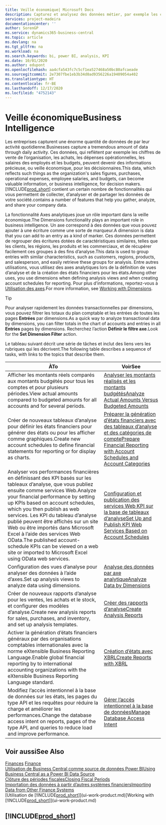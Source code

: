 ```yaml
---
title: Veille économique| Microsoft Docs
description: Capturez et analysez des données métier, par exemple les chiffres de vente de l’organisation, les achats, les dépenses opérationnelles, les salaires des employés et les budgets, peuvent être des informations précieuses, pour la veille économique ou pour les décisionnaires.
services: project-madeira
documentationcenter: ''
author: SorenGP
ms.service: dynamics365-business-central
ms.topic: article
ms.devlang: na
ms.tgt_pltfrm: na
ms.workload: na
ms.search.keywords: bi, power BI, analysis, KPI
ms.date: 10/01/2020
ms.author: edupont
ms.openlocfilehash: aa4cfa543fc7c5cf1ea527468a50bc80afcaeade
ms.sourcegitcommit: 2e7307fbe1eb3b34d0ad9356226a19409054a402
ms.translationtype: HT
ms.contentlocale: fr-BE
ms.lasthandoff: 12/17/2020
ms.locfileid: "4752143"
---
```

# <a name="business-intelligence"></a><span data-ttu-id="651c5-103">Veille économique</span><span class="sxs-lookup"><span data-stu-id="651c5-103">Business Intelligence</span></span>
<span data-ttu-id="651c5-104">Les entreprises capturent une énorme quantité de données de par leur activité quotidienne.</span><span class="sxs-lookup"><span data-stu-id="651c5-104">Businesses capture a tremendous amount of data through daily activity.</span></span> <span data-ttu-id="651c5-105">Ces données, qui reflètent par exemple les chiffres de vente de l’organisation, les achats, les dépenses opérationnelles, les salaires des employés et les budgets, peuvent devenir des informations précieuse, ou veille économique, pour les décisionnaires.</span><span class="sxs-lookup"><span data-stu-id="651c5-105">This data, which reflects such things as the organization's sales figures, purchases, operational expenses, employee salaries, and budgets, can become valuable information, or business intelligence, for decision makers.</span></span> [!INCLUDE[prod_short](includes/prod_short.md)] <span data-ttu-id="651c5-106">contient un certain nombre de fonctionnalités qui vous permettent de collecter, d’analyser et de partager les données de votre société.</span><span class="sxs-lookup"><span data-stu-id="651c5-106">contains a number of features that help you gather, analyze, and share your company data.</span></span>

<span data-ttu-id="651c5-107">La fonctionnalité Axes analytiques joue un rôle important dans la veille économique.</span><span class="sxs-lookup"><span data-stu-id="651c5-107">The Dimensions functionality plays an important role in business intelligence.</span></span> <span data-ttu-id="651c5-108">Un axe correspond à des données que vous pouvez ajouter à une écriture comme une sorte de marqueur.</span><span class="sxs-lookup"><span data-stu-id="651c5-108">A dimension is data that you can add to an entry as a kind of marker.</span></span> <span data-ttu-id="651c5-109">Ces données permettent de regrouper des écritures dotées de caractéristiques similaires, telles que les clients, les régions, les produits et les commerciaux, et de récupérer facilement ces groupes à des fins d’analyse.</span><span class="sxs-lookup"><span data-stu-id="651c5-109">This data is used to group entries with similar characteristics, such as customers, regions, products, and salesperson, and easily retrieve these groups for analysis.</span></span> <span data-ttu-id="651c5-110">Entre autres utilisations, vous utilisez des axes analytiques lors de la définition de vues d’analyse et de la création des états financiers pour les états.</span><span class="sxs-lookup"><span data-stu-id="651c5-110">Among other uses, you use dimensions  when defining analysis views and when creating account schedules for reporting.</span></span> <span data-ttu-id="651c5-111">Pour plus d’informations, reportez-vous à [Utilisation des axes](finance-dimensions.md).</span><span class="sxs-lookup"><span data-stu-id="651c5-111">For more information, see [Working with Dimensions](finance-dimensions.md).</span></span>

> [!TIP]
> <span data-ttu-id="651c5-112">Pour analyser rapidement les données transactionnelles par dimensions, vous pouvez filtrer les totaux du plan comptable et les entrées de toutes les pages **Entrées** par dimensions.</span><span class="sxs-lookup"><span data-stu-id="651c5-112">As a quick way to analyze transactional data by dimensions, you can filter totals in the chart of accounts and entries in all **Entries** pages by dimensions.</span></span> <span data-ttu-id="651c5-113">Recherchez l’action **Définir le filtre axe**.</span><span class="sxs-lookup"><span data-stu-id="651c5-113">Look for the **Set Dimension Filter** action.</span></span>  

<span data-ttu-id="651c5-114">Le tableau suivant décrit une série de tâches et inclut des liens vers les rubriques qui les décrivent.</span><span class="sxs-lookup"><span data-stu-id="651c5-114">The following table describes a sequence of tasks, with links to the topics that describe them.</span></span>  

| <span data-ttu-id="651c5-115">À</span><span class="sxs-lookup"><span data-stu-id="651c5-115">To</span></span> | <span data-ttu-id="651c5-116">Voir</span><span class="sxs-lookup"><span data-stu-id="651c5-116">See</span></span> |
| --- | --- |
|<span data-ttu-id="651c5-117">Afficher les montants réels comparés aux montants budgétés pour tous les comptes et pour plusieurs périodes.</span><span class="sxs-lookup"><span data-stu-id="651c5-117">View actual amounts compared to budgeted amounts for all accounts and for several periods.</span></span>|[<span data-ttu-id="651c5-118">Analyser les montants réalisés et les montants budgétés</span><span class="sxs-lookup"><span data-stu-id="651c5-118">Analyze Actual Amounts Versus Budgeted Amounts</span></span>](bi-how-analyze-actual-versus-budget.md)|
|<span data-ttu-id="651c5-119">Créer de nouveaux tableaux d’analyse pour définir les états financiers pour générer des états ou pour les afficher comme graphiques.</span><span class="sxs-lookup"><span data-stu-id="651c5-119">Create new account schedules to define financial statements for reporting or for display as charts.</span></span>|[<span data-ttu-id="651c5-120">Préparer la génération d’états financiers avec des tableaux d’analyse et des catégories de compte</span><span class="sxs-lookup"><span data-stu-id="651c5-120">Prepare Financial Reporting with Account Schedules and Account Categories</span></span>](bi-how-work-account-schedule.md)|
|<span data-ttu-id="651c5-121">Analyser vos performances financières en définissant des KPI basés sur les tableaux d’analyse, que vous publiez ensuite comme services Web.</span><span class="sxs-lookup"><span data-stu-id="651c5-121">Analyze your financial performance by setting up KPIs based on account schedules, which you then publish as web services.</span></span> <span data-ttu-id="651c5-122">Les KPI du tableau d’analyse publié peuvent être affichés sur un site Web ou être importés dans Microsoft Excel à l’aide des services Web OData.</span><span class="sxs-lookup"><span data-stu-id="651c5-122">The published account-schedule KPIs can be viewed on a web site or imported to Microsoft Excel using OData web services.</span></span>|[<span data-ttu-id="651c5-123">Configuration et publication des services Web KPI sur la base de tableaux d’analyse</span><span class="sxs-lookup"><span data-stu-id="651c5-123">Set Up and Publish KPI Web Services Based on Account Schedules</span></span>](bi-how-to-set-up-and-publish-kpi-web-services-based-on-account-schedules.md)|
|<span data-ttu-id="651c5-124">Configuration des vues d’analyse pour analyser des données à l’aide d’axes.</span><span class="sxs-lookup"><span data-stu-id="651c5-124">Set up analysis views to analyze data using dimensions.</span></span>|[<span data-ttu-id="651c5-125">Analyse des données par axe analytique</span><span class="sxs-lookup"><span data-stu-id="651c5-125">Analyze Data by Dimensions</span></span>](bi-how-analyze-data-dimension.md)|
|<span data-ttu-id="651c5-126">Créer de nouveaux rapports d’analyse pour les ventes, les achats et le stock, et configurer des modèles d’analyse.</span><span class="sxs-lookup"><span data-stu-id="651c5-126">Create new analysis reports for sales, purchases, and inventory, and set up analysis templates.</span></span>|[<span data-ttu-id="651c5-127">Créer des rapports d’analyse</span><span class="sxs-lookup"><span data-stu-id="651c5-127">Create Analysis Reports</span></span>](bi-how-create-analysis-views-reports.md)|
|<span data-ttu-id="651c5-128">Activer la génération d’états financiers généraux par des organisations comptables internationales avec la norme eXtensible Business Reporting Language.</span><span class="sxs-lookup"><span data-stu-id="651c5-128">Enable global financial reporting by to international accounting organizations with the eXtensible Business Reporting Language standard.</span></span>|[<span data-ttu-id="651c5-129">Création d’états avec XBRL</span><span class="sxs-lookup"><span data-stu-id="651c5-129">Create Reports with XBRL</span></span>](bi-create-reports-with-xbrl.md)|
|<span data-ttu-id="651c5-130">Modifiez l’accès intentionnel à la base de données sur les états, les pages du type API et les requêtes pour réduire la charge et améliorer les performances.</span><span class="sxs-lookup"><span data-stu-id="651c5-130">Change the database access intent on reports, pages of the type API, and queries to reduce load and improve performance.</span></span>|[<span data-ttu-id="651c5-131">Gérer l’accès intentionnel à la base de données</span><span class="sxs-lookup"><span data-stu-id="651c5-131">Manage Database Access Intent</span></span>](admin-data-access-intent.md)|

## <a name="see-also"></a><span data-ttu-id="651c5-132">Voir aussi</span><span class="sxs-lookup"><span data-stu-id="651c5-132">See Also</span></span>
<span data-ttu-id="651c5-133">[Finances](finance.md)  </span><span class="sxs-lookup"><span data-stu-id="651c5-133">[Finance](finance.md)  </span></span>  
[<span data-ttu-id="651c5-134">Utilisation de Business Central comme source de données Power BI</span><span class="sxs-lookup"><span data-stu-id="651c5-134">Using Business Central as a Power BI Data Source</span></span>](across-how-use-financials-data-source-powerbi.md)  
[<span data-ttu-id="651c5-135">Clôture des périodes fiscales</span><span class="sxs-lookup"><span data-stu-id="651c5-135">Closing Fiscal Periods</span></span>](year-close-years-periods.md)  
[<span data-ttu-id="651c5-136">Importation des données à partir d’autres systèmes financiers</span><span class="sxs-lookup"><span data-stu-id="651c5-136">Importing Data from Other Finance Systems</span></span>](across-import-data-configuration-packages.md)  
<span data-ttu-id="651c5-137">[Utilisation de [!INCLUDE[prod_short](includes/prod_short.md)]](ui-work-product.md)</span><span class="sxs-lookup"><span data-stu-id="651c5-137">[Working with [!INCLUDE[prod_short](includes/prod_short.md)]](ui-work-product.md)</span></span>

## [!INCLUDE[prod_short](includes/free_trial_md.md)]  
